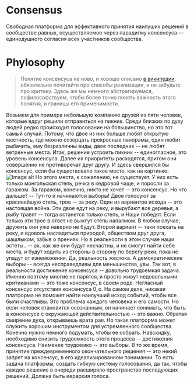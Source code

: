 # Consensus

Свободная платформа для эффективного принятия наилуших решений в сообществе равных, осуществляемое через парадигму консенсуса — единодушного согласия всех участников сообщества.

# Phylosophy

> Понятие консенсуса не ново, и хорошо описано [в википедии](https://ru.wikipedia.org/wiki/Консенсус), обязательно почитайте про способы реализации, и не забудьте про критику. Здесь же мы немного абстрагируемся, пофилософствуем, чтобы более точно понять важность этого понятия, и границы его применимости.

Возьмем для примера небольшую компанию друзей из пяти человек, которые вдруг решили отправиться на пикник. Среди близких по духу людей редко происходит голосование на большинство, но это тот самый случай. Потому, что двое из них больше любят открытую местность, где можно созерцать прекрасные панорамы, один любит рыбачить, ему безразличны виды, двое последних -- не любят ветренные места. 
Итак, решение устроить пикник -- единогласное, это уровень консенсуса. Далее их приоритеты расходятся, притом они совершенно не противоречат друг другу. И здесь свершился бы консенсус, если бы существовало такое место, как на картинке:
![Image alt](https://img1.akspic.ru/image/7789-gornyj_relef-zapovednik-nacionalnyj_park_glejsher-prirodnyj_zapovednik-gora_bejker_pustyne-1680x1050.jpg)
Но этого места, к сожалению, не существует. У них есть только монгольская степь, речка в кедровой чаще, и поросли за гаражом.
За гаражом, конечно, никто не хочет -- это консенсус. Но что дальше? -- Тут-то и начинаются выборы! Двое голосуют за красивейшую степь, трое -- за реку.
Один из вариантов исхода -- это настоящая война. Эти двое едут на реку, и вырубают все деревья, а рыбу травят -- тогда останется только степь, и Наши победят. Если только эти трое в ответ не выжгут степь напалмом. В любом случае, дружить они уже наверно не будут.
Второй вариант -- таки поехать на реку, и вдоволь насладиться природой, обществом друг друга, шашлыком, забыв о прениях. Но в реальности в этом случае наши эстеты.. -- ах, как же они будут несчастны, и не смогут найти себе места, и будут ходить из стороны в сторону по берегу реки, пока не упадут от изнеможения.
Да, реальность жестока. А демократические выборы -- всегда несправедливы для меньшинства, увы.
Так вот, в реальности достижение консенсуса -- довольно трудоемкая задача. Именно поэтому многие не парятся, и просто живут недовольными критиканами -- это тоже консенсус, в своем роде. Негласный консенсус отсутствия консенсуса 0_о. На самом деле, никакая платформа не поможет найти наилучший исход событий, чтобы все были счастливы. Это проблема каждого человека и его самости. Но если человек становится осознанным, он начинает понимать, что быть в консенсусе с окружающей действительностью -- это важно. Обретая смирение духа, открываешь врата рая.
Но такая платформа может служить хорошим инструментом для устремленного сообщества. Конечно нужно немного подумать, чтобы ее собрать. Навскидку, необходимо снизить трудоемкость этого процесса -- достижения консенсуса. Наименее трудоемко -- это выборы. В то же время, принятие преждевременного окончательного решения -- это некий запрет на консенсус, в его идеализированном понимании. То есть задача платформы, создать гибкую систему голосования, да так, чтобы каждое решение в очереди расширяло пространство последующих решений. Должна быть иерархия голоса.
